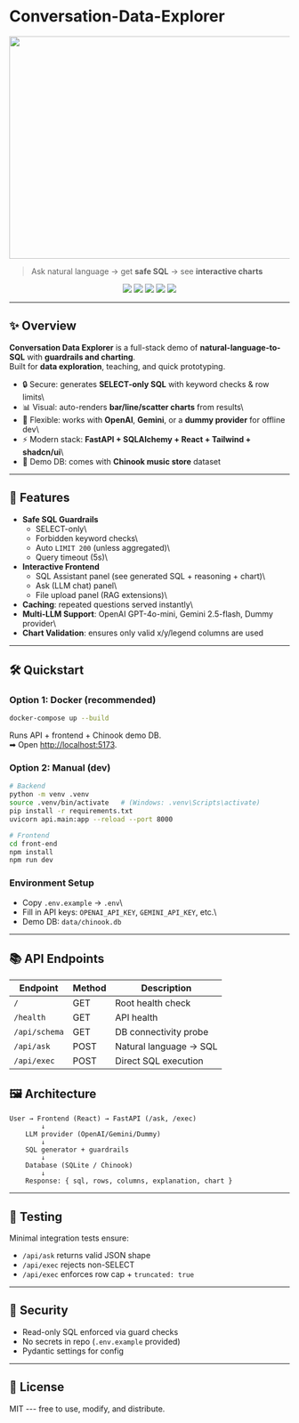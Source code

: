 # Conversation-Data-Explorer

<p align="center">
  <img src="./demo/demo.gif" width="600" height="400" />
</p>

> Ask natural language → get **safe SQL** → see **interactive charts**

<p align="center">
  <a href="https://fastapi.tiangolo.com/"> <img src="https://img.shields.io/badge/API-FastAPI-009688" /></a>
  <a href="https://reactjs.org/"> <img src="https://img.shields.io/badge/UI-React-61DAFB" /></a>
  <a href="https://tailwindcss.com/"> <img src="https://img.shields.io/badge/Style-Tailwind-38BDF8" /></a>
  <a href="https://platform.openai.com/docs/models/gpt-4"> <img src="https://img.shields.io/badge/Providers-OpenAI%2FGemini-8A2BE2" /></a>
  <img src="https://img.shields.io/badge/License-MIT-green.svg" />
</p>


------------------------------------------------------------------------

## ✨ Overview

**Conversation Data Explorer** is a full-stack demo of
**natural-language-to-SQL** with **guardrails and charting**.\
Built for **data exploration**, teaching, and quick prototyping.

-   🔒 Secure: generates **SELECT-only SQL** with keyword checks & row
    limits\
-   📊 Visual: auto-renders **bar/line/scatter charts** from results\
-   🤖 Flexible: works with **OpenAI**, **Gemini**, or a **dummy
    provider** for offline dev\
-   ⚡ Modern stack: **FastAPI + SQLAlchemy + React + Tailwind +
    shadcn/ui**\
-   🎵 Demo DB: comes with **Chinook music store** dataset

------------------------------------------------------------------------

## 🚀 Features

-   **Safe SQL Guardrails**
    -   SELECT-only\
    -   Forbidden keyword checks\
    -   Auto `LIMIT 200` (unless aggregated)\
    -   Query timeout (5s)\
-   **Interactive Frontend**
    -   SQL Assistant panel (see generated SQL + reasoning + chart)\
    -   Ask (LLM chat) panel\
    -   File upload panel (RAG extensions)\
-   **Caching**: repeated questions served instantly\
-   **Multi-LLM Support**: OpenAI GPT-4o-mini, Gemini 2.5-flash, Dummy
    provider\
-   **Chart Validation**: ensures only valid x/y/legend columns are used

------------------------------------------------------------------------

## 🛠️ Quickstart

### Option 1: Docker (recommended)

``` sh
docker-compose up --build
```

Runs API + frontend + Chinook demo DB.\
➡ Open <http://localhost:5173>.

### Option 2: Manual (dev)

``` sh
# Backend
python -m venv .venv
source .venv/bin/activate   # (Windows: .venv\Scripts\activate)
pip install -r requirements.txt
uvicorn api.main:app --reload --port 8000

# Frontend
cd front-end
npm install
npm run dev
```

### Environment Setup

-   Copy `.env.example` → `.env`\
-   Fill in API keys: `OPENAI_API_KEY`, `GEMINI_API_KEY`, etc.\
-   Demo DB: `data/chinook.db`

------------------------------------------------------------------------

## 📚 API Endpoints

| Endpoint       | Method | Description            |
|----------------|--------|------------------------|
| `/`            | GET    | Root health check      |
| `/health`      | GET    | API health             |
| `/api/schema`  | GET    | DB connectivity probe  |
| `/api/ask`     | POST   | Natural language → SQL |
| `/api/exec`    | POST   | Direct SQL execution   |


## 🖼️ Architecture

    User → Frontend (React) → FastAPI (/ask, /exec)
            ↓
        LLM provider (OpenAI/Gemini/Dummy)
            ↓
        SQL generator + guardrails
            ↓
        Database (SQLite / Chinook)
            ↓
        Response: { sql, rows, columns, explanation, chart }


------------------------------------------------------------------------

## 🧪 Testing

Minimal integration tests ensure:
- `/api/ask` returns valid JSON shape
- `/api/exec` rejects non-SELECT
- `/api/exec` enforces row cap + `truncated: true`

------------------------------------------------------------------------

## 🔐 Security

-   Read-only SQL enforced via guard checks
-   No secrets in repo (`.env.example` provided)
-   Pydantic settings for config

------------------------------------------------------------------------

## 📜 License

MIT --- free to use, modify, and distribute.
